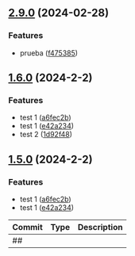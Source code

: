 

## [2.9.0](https://github.com/RNATI1992/test_changelog/compare/v1.6.0...v2.9.0) (2024-02-28)


### Features

* prueba ([f475385](https://github.com/RNATI1992/test_changelog/commit/f475385f85fab243af69c074818bff69c7b19095))

## [1.6.0](https://github.com/RNATI1992/test_changelog/compare/v1.4.1...v1.6.0) (2024-2-2)


### Features

* test 1 ([a6fec2b](https://github.com/RNATI1992/test_changelog/commit/a6fec2bbb00455837a0bdcfd35cadd5881d68164))
* test 1 ([e42a234](https://github.com/RNATI1992/test_changelog/commit/e42a2340289edfe9cfd6181f7a700abb2fcf143a))
* test 2 ([1d92f48](https://github.com/RNATI1992/test_changelog/commit/1d92f4867a64eebd2126427d7dd1877083a86db6))

## [1.5.0](https://github.com/RNATI1992/test_changelog/compare/v1.4.1...v1.5.0) (2024-2-2)


### Features

* test 1 ([a6fec2b](https://github.com/RNATI1992/test_changelog/commit/a6fec2bbb00455837a0bdcfd35cadd5881d68164))
* test 1 ([e42a234](https://github.com/RNATI1992/test_changelog/commit/e42a2340289edfe9cfd6181f7a700abb2fcf143a))

| Commit | Type | Description |
| -- | -- | -- |
| ##[]() |
